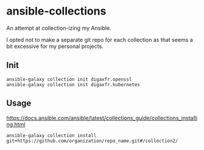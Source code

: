 # ansible-collections
An attempt at collection-izing my Ansible.

I opted not to make a separate git repo for each collection as that seems a bit
excessive for my personal projects.

## Init

```
ansible-galaxy collection init digaxfr.openssl
ansible-galaxy collection init digaxfr.kubernetes
```

## Usage

https://docs.ansible.com/ansible/latest/collections_guide/collections_installing.html

```
ansible-galaxy collection install git+https://github.com/organization/repo_name.git#/collection2/
```
